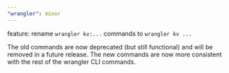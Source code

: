 ```yaml
---
"wrangler": minor
---
```


feature: rename `wrangler kv:...` commands to `wrangler kv ...`

The old commands are now deprecated (but still functional) and will be removed in a future release. The new commands are now more consistent with the rest of the wrangler CLI commands.
